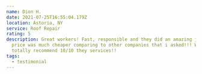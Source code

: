 ```yaml
---
name: Dion H.
date: 2021-07-25T16:55:04.179Z
location: Astoria, NY
service: Roof Repair
rating: 5
description: Great workers! Fast, responsible and they did an amazing job! The
  price was much cheaper comparing to other companies that i asked!!! Would
  totally recommend 10/10 they services!!
tags:
  - testimonial
---
```

